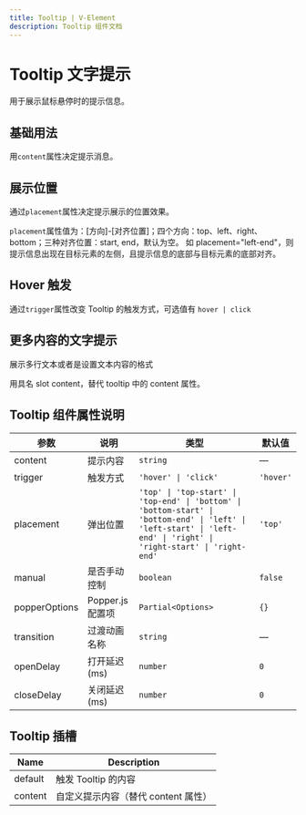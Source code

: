 ```yaml
---
title: Tooltip | V-Element
description: Tooltip 组件文档
---
```


# Tooltip 文字提示

用于展示鼠标悬停时的提示信息。

## 基础用法

用`content`属性决定提示消息。
<preview path="../demo/Tooltip/Basic.vue" title="基础用法" description="Tooltip 组件的基础用法"></preview>

## 展示位置

通过`placement`属性决定提示展示的位置效果。

`placement`属性值为：[方向]-[对齐位置]；四个方向：top、left、right、bottom；三种对齐位置：start, end，默认为空。 如 placement="left-end"，则提示信息出现在目标元素的左侧，且提示信息的底部与目标元素的底部对齐。
<preview path="../demo/Tooltip/Placement.vue" title="Hover触发" description="Hover触发Tooltip的显示"></preview>

## Hover 触发

通过`trigger`属性改变 Tooltip 的触发方式，可选值有 `hover | click`
<preview path="../demo/Tooltip/Trigger.vue" title="Hover触发" description="Hover触发Tooltip的显示"></preview>

## 更多内容的文字提示

展示多行文本或者是设置文本内容的格式

用具名 slot content，替代 tooltip 中的 content 属性。

<preview path="../demo/Tooltip/Content.vue" title="Hover触发" description="Hover触发Tooltip的显示"></preview>

## Tooltip 组件属性说明

| 参数          | 说明             | 类型                                                                                                                                                                 | 默认值    |
| ------------- | ---------------- | -------------------------------------------------------------------------------------------------------------------------------------------------------------------- | --------- |
| content       | 提示内容         | `string`                                                                                                                                                             | —         |
| trigger       | 触发方式         | `'hover' \| 'click'`                                                                                                                                                 | `'hover'` |
| placement     | 弹出位置         | `'top' \| 'top-start' \| 'top-end' \| 'bottom' \| 'bottom-start' \| 'bottom-end' \| 'left' \| 'left-start' \| 'left-end' \| 'right' \| 'right-start' \| 'right-end'` | `'top'`   |
| manual        | 是否手动控制     | `boolean`                                                                                                                                                            | `false`   |
| popperOptions | Popper.js 配置项 | `Partial<Options>`                                                                                                                                                   | `{}`      |
| transition    | 过渡动画名称     | `string`                                                                                                                                                             | —         |
| openDelay     | 打开延迟(ms)     | `number`                                                                                                                                                             | `0`       |
| closeDelay    | 关闭延迟(ms)     | `number`                                                                                                                                                             | `0`       |

## Tooltip 插槽

| Name    | Description                         |
| ------- | ----------------------------------- |
| default | 触发 Tooltip 的内容                 |
| content | 自定义提示内容（替代 content 属性） |
